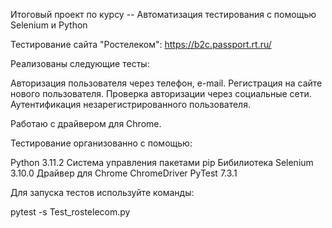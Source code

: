 Итоговый проект по курсу -- Автоматизация тестирования с помощью Selenium и Python

Тестирование сайта "Ростелеком": https://b2c.passport.rt.ru/

Реализованы следующие тесты:

Авторизация пользователя через телефон, e-mail. Регистрация на сайте нового пользователя. Проверка авторизации через социальные сети. Аутентификация незарегистрированного пользователя. 


Работаю с драйвером для Chrome.

Тестирование организованно с помощью:

Python 3.11.2  Система управления пакетами pip Бибилиотека Selenium 3.10.0 Драйвер для Chrome ChromeDriver PyTest 7.3.1

Для запуска тестов используйте команды:

pytest -s Test_rostelecom.py 